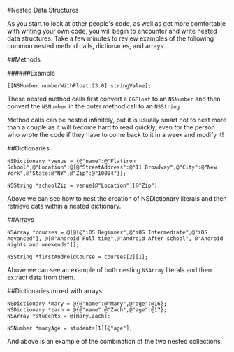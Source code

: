 #Nested Data Structures

As you start to look at other people's code, as well as get more comfortable with writing your own code, you will begin to encounter and write nested data structures. Take a few minutes to review examples of the following common nested method calls, dictionaries, and arrays.

##Methods

######Example
```objc
[[NSNumber numberWithFloat:23.0] stringValue];
```

These nested method calls first convert a `CGFloat` to an `NSNumber` and then convert the `NSNumber` in the outer method call to an `NSString`.

Method calls can be nested infinitely, but it is usually smart not to nest more than a couple as it will become hard to read quickly, even for the person who wrote the code if they have to come back to it in a week and modify it!

##Dictionaries
```objc
NSDictionary *venue = {@"name":@"Flatiron School",@"Location":@{@"StreetAddress":@"11 Broadway",@"City":@"New York",@"State:@"NY",@"Zip":@"10004"}};

NSString *schoolZip = venue[@"Location"][@"Zip"];
```

Above we can see how to nest the creation of NSDictionary literals and then retrieve data within a nested dictionary.


##Arrays
```
NSArray *courses = @[@[@"iOS Beginner",@"iOS Intermediate",@"iOS Advanced"], @[@"Android Full time",@"Android After school", @"Android Nights and weekends"]];

NSString *firstAndroidCourse = courses[2][1];

```
Above we can see an example of both nesting `NSArray` literals and then extract data from them.

##Dictionaries mixed with arrays

```objc
NSDictionary *mary = @{@"name":@"Mary",@"age":@16};
NSDictionary *zach = @{@"name":@"Zach",@"age":@17};
NSArray *students = @[mary,zach];

NSNumber *maryAge = students[1][@"age"];

```
And above is an example of the combination of the two nested collections.